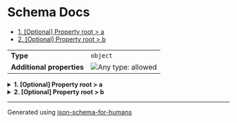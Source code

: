 # Schema Docs

- [1. [Optional] Property root > a](#a)
- [2. [Optional] Property root > b](#b)

|                           |                                                                             |
| ------------------------- | --------------------------------------------------------------------------- |
| **Type**                  | `object`                                                                    |
| **Additional properties** | ![Any type: allowed](https://img.shields.io/badge/Any%20type-allowed-green) |

<details>
<summary>
<strong> <a name="a"></a>1. [Optional] Property root > a</strong>  

</summary>
<blockquote>

|                           |                                                                             |
| ------------------------- | --------------------------------------------------------------------------- |
| **Type**                  | `object`                                                                    |
| **Additional properties** | ![Any type: allowed](https://img.shields.io/badge/Any%20type-allowed-green) |
| **Default**               | `"Default from a"`                                                          |
| **Defined in**            | #/definitions/common                                                        |

**Description:** Description of a

</blockquote>
</details>

<details>
<summary>
<strong> <a name="b"></a>2. [Optional] Property root > b</strong>  

</summary>
<blockquote>

|                           |                                                                             |
| ------------------------- | --------------------------------------------------------------------------- |
| **Type**                  | `object`                                                                    |
| **Additional properties** | ![Any type: allowed](https://img.shields.io/badge/Any%20type-allowed-green) |
| **Default**               | `"Default from b"`                                                          |
| **Defined in**            | #/definitions/common                                                        |

**Description:** A common description

</blockquote>
</details>

----------------------------------------------------------------------------------------------------------------------------
Generated using [json-schema-for-humans](https://github.com/coveooss/json-schema-for-humans)